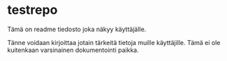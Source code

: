 # testrepo

Tämä on readme tiedosto joka näkyy käyttäjälle.

Tänne voidaan kirjoittaa jotain tärkeitä tietoja muille käyttäjille. Tämä ei ole kuitenkaan varsinainen dokumentointi paikka.
